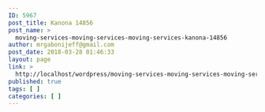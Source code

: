 ```yaml
---
ID: 5967
post_title: Kanona 14856
post_name: >
  moving-services-moving-services-moving-services-kanona-14856
author: mrgabonijeff@gmail.com
post_date: 2018-03-28 01:46:33
layout: page
link: >
  http://localhost/wordpress/moving-services-moving-services-moving-services-kanona-14856/
published: true
tags: [ ]
categories: [ ]
---
```

